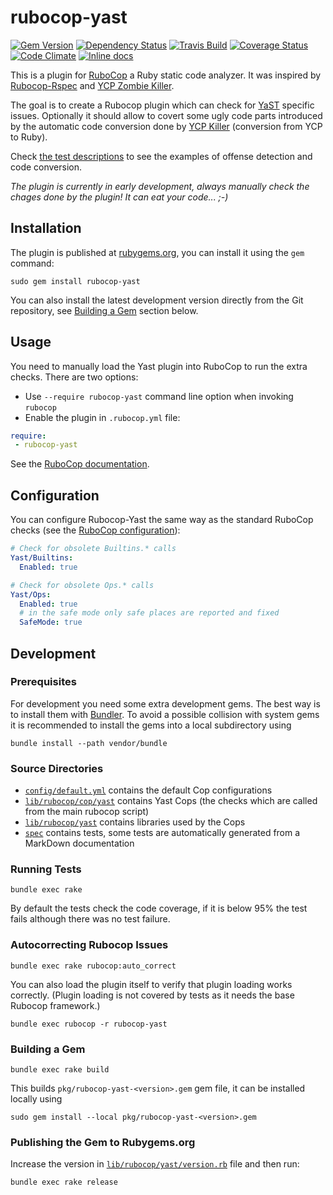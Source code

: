 rubocop-yast
============

[![Gem Version](https://badge.fury.io/rb/rubocop-yast.svg)](http://badge.fury.io/rb/rubocop-yast)
[![Dependency Status](https://gemnasium.com/lslezak/rubocop-yast.svg)](https://gemnasium.com/lslezak/rubocop-yast)
[![Travis Build](https://travis-ci.org/lslezak/rubocop-yast.svg?branch=master)](https://travis-ci.org/lslezak/rubocop-yast)
[![Coverage Status](https://img.shields.io/coveralls/lslezak/rubocop-yast.svg)](https://coveralls.io/r/lslezak/rubocop-yast?branch=master)
[![Code Climate](https://codeclimate.com/github/lslezak/rubocop-yast/badges/gpa.svg)](https://codeclimate.com/github/lslezak/rubocop-yast)
[![Inline docs](http://inch-ci.org/github/lslezak/rubocop-yast.svg?branch=master)](http://inch-ci.org/github/lslezak/rubocop-yast)


This is a plugin for [RuboCop](https://github.com/bbatsov/rubocop)
a Ruby static code analyzer. It was inspired by [Rubocop-Rspec](https://github.com/nevir/rubocop-rspec)
and [YCP Zombie Killer](https://github.com/yast/zombie-killer).

The goal is to create a Rubocop plugin which can check for
[YaST](http://yast.github.io/) specific issues. Optionally it should allow to
covert some ugly code parts introduced by the automatic code conversion done by
[YCP Killer](https://github.com/yast/ycp-killer) (conversion from YCP to Ruby).

Check [the test descriptions](spec/builtins_spec.md) to see the examples of offense
detection and code conversion.

*The plugin is currently in early development, always manually check the chages
done by the plugin! It can eat your code... ;-)*


Installation
------------

The plugin is published at [rubygems.org](https://rubygems.org/gems/rubocop-yast),
you can install it using the `gem` command:

```shell
sudo gem install rubocop-yast
```

You can also install the latest development version directly from the Git repository,
see [Building a Gem](#building-a-gem) section below.

Usage
-----

You need to manually load the Yast plugin into RuboCop to run the extra checks.
There are two options:

- Use `--require rubocop-yast` command line option when invoking `rubocop`
- Enable the plugin in `.rubocop.yml` file:
```yaml
require:
 - rubocop-yast
```

See the [RuboCop documentation](https://github.com/bbatsov/rubocop#loading-extensions).

Configuration
-------------

You can configure Rubocop-Yast the same way as the standard RuboCop checks
(see the [RuboCop configuration](https://github.com/bbatsov/rubocop#configuration)):

```yaml
# Check for obsolete Builtins.* calls
Yast/Builtins:
  Enabled: true

# Check for obsolete Ops.* calls
Yast/Ops:
  Enabled: true
  # in the safe mode only safe places are reported and fixed
  SafeMode: true
```

Development
-----------

### Prerequisites

For development you need some extra development gems. The best way is to install them with [Bundler](http://bundler.io/). To avoid a possible collision with system gems it is recommended
to install the gems into a local subdirectory using

```shell
bundle install --path vendor/bundle
```

### Source Directories

* [`config/default.yml`](config/default.yml) contains the default Cop configurations
* [`lib/rubocop/cop/yast`](lib/rubocop/yast) contains Yast Cops (the checks which are called
  from the main rubocop script)
* [`lib/rubocop/yast`](lib/rubocop/yast) contains libraries used by the Cops
* [`spec`](spec) contains tests, some tests are automatically generated from a MarkDown
  documentation

### Running Tests

```
bundle exec rake
```
 
By default the tests check the code coverage, if it is below 95% the test fails although
there was no test failure.
 
### Autocorrecting Rubocop Issues
 
```
bundle exec rake rubocop:auto_correct
```
 
You can also load the plugin itself to verify that plugin loading works correctly.
(Plugin loading is not covered by tests as it needs the base Rubocop framework.)

```
bundle exec rubocop -r rubocop-yast
```

### Building a Gem

```
bundle exec rake build
```

This builds `pkg/rubocop-yast-<version>.gem` gem file, it can be installed locally using
```
sudo gem install --local pkg/rubocop-yast-<version>.gem
```

### Publishing the Gem to Rubygems.org

Increase the version in [`lib/rubocop/yast/version.rb`](lib/rubocop/yast/version.rb) file
and then run:

```
bundle exec rake release
```

